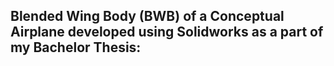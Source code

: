 ## Blended Wing Body (BWB) of a Conceptual Airplane developed using Solidworks as a part of my Bachelor Thesis: 
